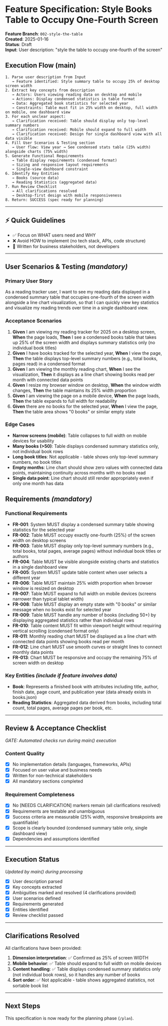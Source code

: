 # Feature Specification: Style Books Table to Occupy One-Fourth Screen

**Feature Branch**: `002-style-the-table`  
**Created**: 2025-01-16  
**Status**: Draft  
**Input**: User description: "style the table to occupy one-fourth of the screen"

## Execution Flow (main)
```
1. Parse user description from Input
   → Feature identified: Style summary table to occupy 25% of desktop screen width
2. Extract key concepts from description
   → Actors: Users viewing reading data on desktop and mobile
   → Actions: Display condensed statistics in table format
   → Data: Aggregated book statistics for selected year
   → Constraints: Table must fit in 25% width on desktop, full width on mobile, one dashboard view
3. For each unclear aspect:
   → Clarification received: Table should display only top-level summary numbers
   → Clarification received: Mobile should expand to full width
   → Clarification received: Design for single dashboard view with all data visible
4. Fill User Scenarios & Testing section
   → User flow: View year → See condensed stats table (25% width) alongside charts (75% width)
5. Generate Functional Requirements
   → Table display requirements (condensed format)
   → Sizing and responsive layout requirements
   → Single-view dashboard constraint
6. Identify Key Entities
   → Books (source data)
   → Reading Statistics (aggregated data)
7. Run Review Checklist
   → All clarifications resolved
   → Desktop-first design with mobile responsiveness
8. Return: SUCCESS (spec ready for planning)
```

---

## ⚡ Quick Guidelines
- ✅ Focus on WHAT users need and WHY
- ❌ Avoid HOW to implement (no tech stack, APIs, code structure)
- 👥 Written for business stakeholders, not developers

---

## User Scenarios & Testing *(mandatory)*

### Primary User Story
As a reading tracker user, I want to see my reading data displayed in a condensed summary table that occupies one-fourth of the screen width alongside a line chart visualization, so that I can quickly view key statistics and visualize my reading trends over time in a single dashboard view.

### Acceptance Scenarios
1. **Given** I am viewing my reading tracker for 2025 on a desktop screen, **When** the page loads, **Then** I see a condensed books table that takes up 25% of the screen width and displays summary statistics only (no individual book titles)
2. **Given** I have books tracked for the selected year, **When** I view the page, **Then** the table displays top-level summary numbers (e.g., total books, pages read) in a condensed format
3. **Given** I am viewing the monthly reading chart, **When** I see the visualization, **Then** it displays as a line chart showing books read per month with connected data points
4. **Given** I resize my browser window on desktop, **When** the window width changes, **Then** the table maintains its 25% width proportion
5. **Given** I am viewing the page on a mobile device, **When** the page loads, **Then** the table expands to full width for readability
6. **Given** there are no books for the selected year, **When** I view the page, **Then** the table area shows "0 books" or similar empty state

### Edge Cases
- **Narrow screens (mobile)**: Table collapses to full width on mobile devices for usability
- **Many books (>50)**: Table displays condensed summary statistics only, not individual book rows
- **Long book titles**: Not applicable - table shows only top-level summary numbers, no book titles
- **Empty months**: Line chart should show zero values with connected data points, maintaining continuity across months with no books read
- **Single data point**: Line chart should still render appropriately even if only one month has data

## Requirements *(mandatory)*

### Functional Requirements
- **FR-001**: System MUST display a condensed summary table showing statistics for the selected year
- **FR-002**: Table MUST occupy exactly one-fourth (25%) of the screen width on desktop screens
- **FR-003**: Table MUST display only top-level summary numbers (e.g., total books, total pages, average pages) without individual book titles or authors
- **FR-004**: Table MUST be visible alongside existing charts and statistics in a single dashboard view
- **FR-005**: System MUST update table content when user selects a different year
- **FR-006**: Table MUST maintain 25% width proportion when browser window is resized on desktop
- **FR-007**: Table MUST expand to full width on mobile devices (screens narrower than typical tablet width)
- **FR-008**: Table MUST display an empty state with "0 books" or similar message when no books exist for selected year
- **FR-009**: Table MUST handle any number of books (including 50+) by displaying aggregated statistics rather than individual rows
- **FR-010**: Table content MUST fit within viewport height without requiring vertical scrolling (condensed format only)
- **FR-011**: Monthly reading chart MUST be displayed as a line chart with connected data points showing books read per month
- **FR-012**: Line chart MUST use smooth curves or straight lines to connect monthly data points
- **FR-013**: Chart MUST be responsive and occupy the remaining 75% of screen width on desktop

### Key Entities *(include if feature involves data)*
- **Book**: Represents a finished book with attributes including title, author, finish date, page count, and publication year (data already exists in books.json)
- **Reading Statistics**: Aggregated data derived from books, including total count, total pages, average pages per book, etc.

---

## Review & Acceptance Checklist
*GATE: Automated checks run during main() execution*

### Content Quality
- [x] No implementation details (languages, frameworks, APIs)
- [x] Focused on user value and business needs
- [x] Written for non-technical stakeholders
- [x] All mandatory sections completed

### Requirement Completeness
- [x] No [NEEDS CLARIFICATION] markers remain (all clarifications resolved)
- [x] Requirements are testable and unambiguous  
- [x] Success criteria are measurable (25% width, responsive breakpoints are quantifiable)
- [x] Scope is clearly bounded (condensed summary table only, single dashboard view)
- [x] Dependencies and assumptions identified

---

## Execution Status
*Updated by main() during processing*

- [x] User description parsed
- [x] Key concepts extracted
- [x] Ambiguities marked and resolved (4 clarifications provided)
- [x] User scenarios defined
- [x] Requirements generated
- [x] Entities identified
- [x] Review checklist passed

---

## Clarifications Resolved

All clarifications have been provided:

1. **Dimension interpretation**: ✅ Confirmed as 25% of screen WIDTH
2. **Mobile behavior**: ✅ Table should expand to full width on mobile devices
3. **Content handling**: ✅ Table displays condensed summary statistics only (not individual book rows), so it handles any number of books
4. **Sort order**: ✅ Not applicable - table shows aggregated statistics, not sortable book list

---

## Next Steps

This specification is now ready for the planning phase (`/plan`).
